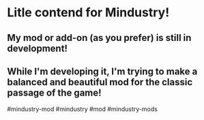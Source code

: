 # Litle contend for Mindustry!
## My mod or add-on (as you prefer) is still in development!
## While I'm developing it, I'm trying to make a balanced and beautiful mod for the classic passage of the game!
#mindustry-mod #mindustry #mod #mindustry-mods
